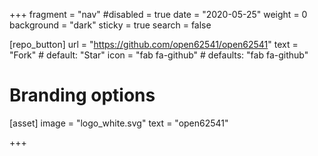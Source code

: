 +++
fragment = "nav"
#disabled = true
date = "2020-05-25"
weight = 0
background = "dark"
sticky = true
search = false


[repo_button]
  url = "https://github.com/open62541/open62541"
  text = "Fork" # default: "Star"
  icon = "fab fa-github" # defaults: "fab fa-github"

# Branding options
[asset]
  image = "logo_white.svg"
  text = "open62541"
  
+++
